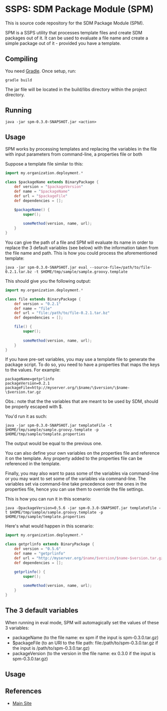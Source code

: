 SSPS: SDM Package Module (SPM)
============

This is source code repository for the SDM Package Module (SPM).

SPM is a SSPS utility that processes template files and create SDM packages out of it. It 
can be used to evaluate a file name and create a simple package out of it - provided you have 
a template.

Compiling
--------------------------------

You need [Gradle](http://www.gradle.org). Once setup, run:

```
gradle build
```

The jar file will be located in the build/libs directory within the project directory.


Running
--------------------------------

```
java -jar spm-0.3.0-SNAPSHOT.jar <action>
```


Usage
--------------------------------

SPM works by processing templates and replacing the variables in the file with input parameters
from command-line, a properties file or both

Suppose a template file similar to this:

```groovy
import my.organization.deployment.*

class $packageName extends BinaryPackage {
	def version = "$packageVersion"
	def name = "$packageName"
	def url = "$packageFile"
	def dependencies = [];

	$packageName() {
		super();
		
		someMethod(version, name, url);
	}
}

```

You can give the path of a file and SPM will evaluate its name in order to replace the 3 
default variables (see below) with the information taken from the file name and path. This
is how you could process the aforementioned template:

```
java -jar spm-0.3.0-SNAPSHOT.jar eval --source-file=/path/to/file-0.2.1.tar.bz -t $HOME/tmp/sample/sample.groovy.template
```

This should give you the following output:

```groovy
import my.organization.deployment.*

class file extends BinaryPackage {
	def version = "0.2.1"
	def name = "file"
	def url = "file:/path/to/file-0.2.1.tar.bz"
	def dependencies = [];

	file() {
		super();
		
		someMethod(version, name, url);
	}
}
```


If you have pre-set variables, you may use a template file to generate the package script. 
To do so, you need to have a properties that maps the keys to the values. For example: 

```
packageName=getprlinfo
packageVersion=0.2.1
packageFile=http://myserver.org/\$name/\$version/\$name-\$version.tar.gz
```

Obs.: note that the the variables that are meant to be used by SDM, should be properly escaped 
with \$.

You'd run it as such:

```
java -jar spm-0.3.0-SNAPSHOT.jar templateFile -t $HOME/tmp/sample/sample.groovy.template -p $HOME/tmp/sample/template.properties
```

The output would be equal to the previous one.

You can also define your own variables on the properties file and reference it on the 
template. Any property added to the properties file can be referenced in the template.


Finally, you may also want to pass some of the variables via command-line or you may want to 
set some of the variables via command-line. The variables set via command-line take precedence
over the ones in the properties file, hence you can use them to override the file settings.

This is how you can run it in this scenario:

```
java -DpackageVersion=0.5.6 -jar spm-0.3.0-SNAPSHOT.jar templateFile -t $HOME/tmp/sample/sample.groovy.template -p $HOME/tmp/sample/template.properties
```

Here's what would happen in this scenario:

```groovy
import my.organization.deployment.*

class getprlinfo extends BinaryPackage {
	def version = "0.5.6"
	def name = "getprlinfo"
	def url = "http://myserver.org/$name/$version/$name-$version.tar.gz"
	def dependencies = [];

	getprlinfo() {
		super();
		
		someMethod(version, name, url);
	}
}
```

The 3 default variables
--------------------------------

When running in eval mode, SPM will automagically set the values of these 3 variables:

* packageName (to the file name: ex spm if the input is spm-0.3.0.tar.gz)
* $packageFile (to an URI to the file path: file:/path/to/spm-0.3.0.tar.gz if the input 
is /path/to/spm-0.3.0.tar.gz)
* packageVersion (to the version in the file name: ex 0.3.0 if the input is spm-0.3.0.tar.gz)


Usage
--------------------------------

References
----

* [Main Site](http://orpiske.net/ssps)
